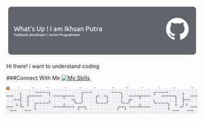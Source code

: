 ![Ikhsancnt](img.png)

Hi there! i want to understand coding

###Connect With Me
[![My Skills](https://skillicons.dev/icons?i=js,html,css,wasm)](https://skillicons.dev)

<picture>
  <source media="(prefers-color-scheme: dark)" srcset="https://raw.githubusercontent.com/Ikhsancnt/Ikhsancnt/output/pacman-contribution-graph-dark.svg">
  <source media="(prefers-color-scheme: light)" srcset="https://raw.githubusercontent.com/Ikhsancnt/Ikhsancnt/output/pacman-contribution-graph.svg">
  <img alt="pacman contribution graph" src="https://raw.githubusercontent.com/Ikhsancnt/Ikhsancnt/output/pacman-contribution-graph.svg">
</picture>

###
